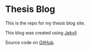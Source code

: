 # Thesis Blog

This is the repo for my thesis blog site.

This blog was created using [Jekyll](https://jekyllrb.com/)

Source code on [GitHub](https://github.com/dtosca/thesis-idm).
